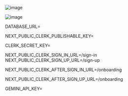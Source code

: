 

![image](https://github.com/user-attachments/assets/bfed127b-eec2-4ee6-b1d6-0b3a983d8a1b)



![image](https://github.com/user-attachments/assets/5be78702-317a-4308-8d27-4bdd4d1703fb)

   
DATABASE_URL=

NEXT_PUBLIC_CLERK_PUBLISHABLE_KEY=

CLERK_SECRET_KEY=

NEXT_PUBLIC_CLERK_SIGN_IN_URL=/sign-in
NEXT_PUBLIC_CLERK_SIGN_UP_URL=/sign-up

NEXT_PUBLIC_CLERK_AFTER_SIGN_IN_URL=/onboarding

NEXT_PUBLIC_CLERK_AFTER_SIGN_UP_URL=/onboarding

GEMINI_API_KEY=

